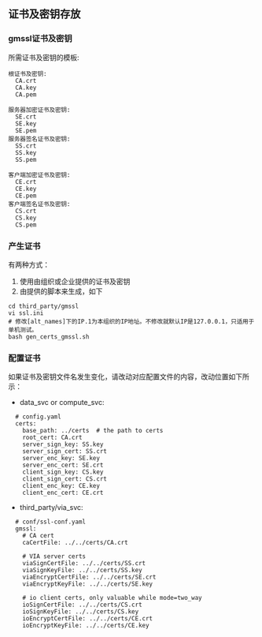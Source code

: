 ## 证书及密钥存放
### gmssl证书及密钥
所需证书及密钥的模板:
```
根证书及密钥:
  CA.crt
  CA.key
  CA.pem

服务器加密证书及密钥:
  SE.crt
  SE.key
  SE.pem
服务器签名证书及密钥:
  SS.crt
  SS.key
  SS.pem

客户端加密证书及密钥:
  CE.crt
  CE.key
  CE.pem
客户端签名证书及密钥:
  CS.crt
  CS.key
  CS.pem
```

### 产生证书
有两种方式：
1. 使用由组织或企业提供的证书及密钥
2. 由提供的脚本来生成，如下
```
cd third_party/gmssl
vi ssl.ini
# 修改[alt_names]下的IP.1为本组织的IP地址。不修改就默认IP是127.0.0.1，只适用于单机测试。
bash gen_certs_gmssl.sh
```


### 配置证书
如果证书及密钥文件名发生变化，请改动对应配置文件的内容，改动位置如下所示：
+ data_svc or compute_svc:
```
  # config.yaml
  certs: 
    base_path: ../certs  # the path to certs
    root_cert: CA.crt
    server_sign_key: SS.key
    server_sign_cert: SS.crt
    server_enc_key: SE.key
    server_enc_cert: SE.crt
    client_sign_key: CS.key
    client_sign_cert: CS.crt
    client_enc_key: CE.key
    client_enc_cert: CE.crt
```

+ third_party/via_svc:
```
  # conf/ssl-conf.yaml
  gmssl:
    # CA cert
    caCertFile: ../../certs/CA.crt

    # VIA server certs
    viaSignCertFile: ../../certs/SS.crt
    viaSignKeyFile: ../../certs/SS.key
    viaEncryptCertFile: ../../certs/SE.crt
    viaEncryptKeyFile: ../../certs/SE.key

    # io client certs, only valuable while mode=two_way
    ioSignCertFile: ../../certs/CS.crt
    ioSignKeyFile: ../../certs/CS.key
    ioEncryptCertFile: ../../certs/CE.crt
    ioEncryptKeyFile: ../../certs/CE.key
```